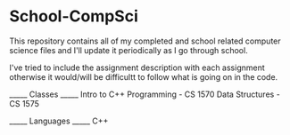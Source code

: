 # School-CompSci
This repository contains all of my completed and school related computer science files
and I'll update it periodically as I go through school.

I've tried to include the assignment description with each assignment 
otherwise it would/will be difficultt to follow what is going on in the code.

_____ Classes _____
Intro to C++ Programming - CS 1570
Data Structures          - CS 1575


_____ Languages _____
C++
